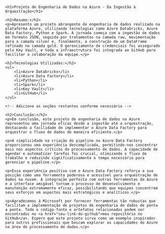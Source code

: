 <!DOCTYPE html>
<html>

<head>
    <title>Projeto de Engenharia de Dados na Azure</title>
</head>

<body>

    <h1>Projeto de Engenharia de Dados na Azure - Da Ingestão à Orquestração</h1>

    <h2>Resumo:</h2>
    <p>Apresento um projeto abrangente de engenharia de dados realizado na plataforma Azure, utilizando tecnologias como Azure Databricks, Azure Data Factory, Python e Spark. A jornada começa com a ingestão de dados em formato JSON, seguida por tratamentos na camada raw, movimentação para a camada silver e, finalmente, a construção de um DataFrame refinado na camada gold. O gerenciamento de credenciais foi assegurado pelo Key Vault, e toda a infraestrutura foi integrada ao GitHub para facilitar a colaboração da equipe.</p>

    <h2>Tecnologias Utilizadas:</h2>
    <ul>
        <li>Azure Databricks</li>
        <li>Azure Data Factory</li>
        <li>Python</li>
        <li>Spark</li>
        <li>Key Vault</li>
        <li>GitHub</li>
    </ul>

    <!-- Adicione as seções restantes conforme necessário -->

    <h2>Conclusão:</h2>
    <p>Em conclusão, este projeto de engenharia de dados na Azure representou uma jornada eficaz desde a ingestão até a orquestração, destacando a facilidade de implementar o Azure Data Factory para orquestrar o fluxo de dados de maneira eficiente.</p>

    <p>A simplicidade na criação do pipeline no Azure Data Factory proporcionou uma experiência descomplicada, permitindo-nos concentrar mais nos aspectos críticos do processamento de dados. A capacidade de agendar e automatizar tarefas foi crucial, otimizando o fluxo de trabalho e reduzindo significativamente o tempo necessário para gerenciar o pipeline.</p>

    <p>Essa experiência positiva com o Azure Data Factory reforça a sua posição como uma ferramenta poderosa e acessível para orquestração de dados na nuvem. A integração perfeita com outras ferramentas da Azure e a interface amigável tornam o processo de desenvolvimento e manutenção extremamente eficaz, possibilitando que equipes concentrem seus esforços em aspectos mais estratégicos e analíticos.</p>

    <p>Agradecemos à Microsoft por fornecer ferramentas tão robustas que facilitam a implementação de projetos de engenharia de dados de ponta a ponta. Todo o código-fonte e artefatos relacionados podem ser encontrados no <a href="seu-link-do-github">meu repositório no GitHub</a>. Espero que este projeto sirva como um exemplo inspirador para outros profissionais que buscam explorar as capacidades do Azure na área de processamento de dados.</p>

</body>

</html>
